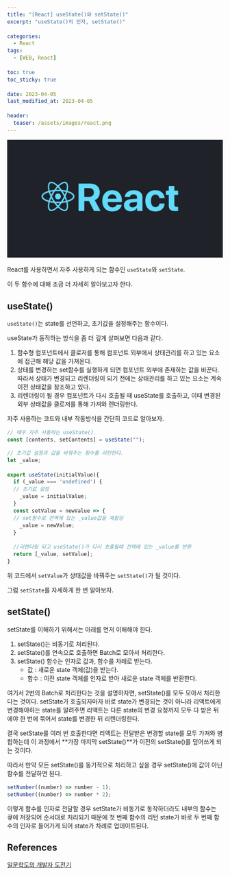 ```yaml
---
title: "[React] useState()와 setState()"
excerpt: "useState()의 인자, setState()"

categories:
  - React
tags:
  - [WEB, React]

toc: true
toc_sticky: true

date: 2023-04-05
last_modified_at: 2023-04-05

header:
  teaser: /assets/images/react.png
---
```


![react](/assets/images/react.png)

React를 사용하면서 자주 사용하게 되는 함수인 `useState`와 `setState`.

이 두 함수에 대해 조금 더 자세히 알아보고자 한다.

## useState()

`useState()`는 state를 선언하고, 초기값을 설정해주는 함수이다.

useState가 동작하는 방식을 좀 더 깊게 살펴보면 다음과 같다.

1. 함수형 컴포넌트에서 클로저를 통해 컴포넌트 외부에서 상태관리를 하고 있는 요소에 접근해 해당 값을 가져온다.
2. 상태를 변경하는 set함수를 실행하게 되면 컴포넌트 외부에 존재하는 값을 바꾼다. 따라서 상태가 변경되고 리렌더링이 되기 전에는 상태관리를 하고 있는 요소는 계속 이전 상태값을 참조하고 있다.
3. 리렌더링이 될 경우 컴포넌트가 다시 호출될 때 useState를 호출하고, 이때 변경된 외부 상태값을 클로저를 통해 가져와 렌더링한다.

자주 사용하는 코드와 내부 작동방식을 간단히 코드로 알아보자.

```js
// 매우 자주 사용하는 useState()
const [contents, setContents] = useState("");
```

```js
// 초기값 설정과 값을 바꿔주는 함수를 리턴한다.
let _value;

export useState(initialValue){
  if (_value === 'undefined') {
  // 초기값 설정
    _value = initialValue;
  }
  const setValue = newValue => {
  // set함수로 전역에 있는 _value값을 재할당
    _value = newValue;
  }

  //리렌더링 되고 useState()가 다시 호출될때 전역에 있는 _value를 반환
  return [_value, setValue];
}
```

위 코드에서 `setValue`가 상태값을 바꿔주는 `setState()`가 될 것이다.

그럼 `setState`를 자세하게 한 번 알아보자.

## setState()

setState를 이해하기 위해서는 아래를 먼저 이해해야 한다.

1. setState()는 비동기로 처리된다.
2. setState()를 연속으로 호출하면 Batch로 모아서 처리한다.
3. setState() 함수는 인자로 값과, 함수를 차례로 받는다.
   - 값 : 새로운 state 객체(값)을 받는다.
   - 함수 : 이전 state 객체를 인자로 받아 새로운 state 객체를 반환한다.

여기서 2번의 Batch로 처리한다는 것을 설명하자면, setState()를 모두 모아서 처리한다는 것이다. setState가 호출되자마자 바로 state가 변경되는 것이 아니라 리액트에게 변경해야하는 state를 알려주면 리액트는 다른 state의 변경 요청까지 모두 다 받은 뒤에야 한 번에 묶어서 state를 변경한 뒤 리렌더링한다.

결국 setState를 여러 번 호출한다면 리액트는 전달받은 변경할 state를 모두 가져와 병합하는데 이 과정에서 **가장 마지막 setState()**가 이전의 setState()를 덮어쓰게 되는 것이다.

따라서 만약 모든 setState()를 동기적으로 처리하고 싶을 경우 setState()에 값이 아닌 함수를 전달하면 된다.

```js
setNumber((number) => number - 1);
setNumber((number) => number * 2);
```

이렇게 함수를 인자로 전달할 경우 setState가 비동기로 동작하더라도 내부의 함수는 큐에 저장되어 순서대로 처리되기 때문에 첫 번째 함수의 리턴 state가 바로 두 번째 함수의 인자로 들어가게 되어 state가 차례로 업데이트된다.

## References

[일문학도의 개발자 도전기](https://velog.io/@juunghunz/ReactuseState-setState-%EC%9D%B8%EC%9E%90-%EA%B0%92-%ED%95%A8%EC%88%98)
